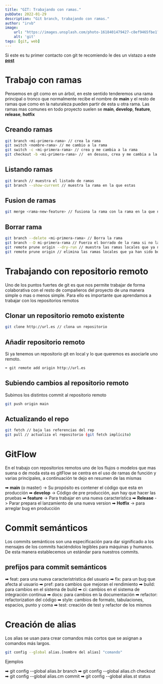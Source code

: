 ```yaml
---
title: "GIT: Trabajando con ramas."
pubDate: 2022-01-29
description: "Git branch, trabajando con ramas."
author: "irvb"
image:
    url: "https://images.unsplash.com/photo-1618401479427-c8ef9465fbe1?ixlib=rb-1.2.1&ixid=MnwxMjA3fDB8MHxwaG90by1wYWdlfHx8fGVufDB8fHx8&auto=format&fit=crop&w=2043&q=80"
    alt: 'git'
tags: [git, web]
---
```




Si este es tu primer contacto con git te recomiendo le des un vistazo a este **[post]**

[post]: /posts/git-comandos-basicos

# Trabajo con ramas

Pensemos en git como en un árbol, en este sentido tenderemos una rama principal o tronco que normalmente recibe el nombre de **main** y el resto de ramas que como en la naturaleza pueden partir de esta u otra rama. Las ramas mas comunes en todo proyecto suelen se **main**, **develop**, **feature**, **release**, **hotfix**

## Creando ramas

```bash
git branch <mi-primera-rama> // crea la rama
git switch <nombre-rama> // me cambio a la rama
git switch -c <mi-primera-rama> // crea y me cambia a la rama
git checkout -b <mi-primera-rama> //  en desuso, crea y me cambia a la rama
```

## Listando ramas

```bash
git branch // muestra el listado de ramas
git branch --show-current // muestra la rama en la que estas
```

## Fusion de ramas

```bash
git merge <rama-new-feature> // fusiona la rama con la rama en la que nos encontremos
```

## Borrar rama

```bash
git branch --delete <mi-primera-rama> // Borra la rama
git branch --D mi-primera-rama // Fuerza el borrado de la rama si no la has fusionado antes
git remote prune origin --dry-run // muestra las ramas locales que ya no están en el remoto
git remote prune origin // elimina las ramas locales que ya han sido borradas del remoto.
```

# Trabajando con repositorio remoto

Uno de los puntos fuertes de git es que nos permite trabajar de forma colaborativa con el resto de compañeros del proyecto de una manera simple o mas o menos simple. Para ello es importante que aprendamos a trabajar con los repositorios remotos

## Clonar un repositorio remoto existente

```bash
git clone http://url.es // clona un repositorio
```

## Añadir repositorio remoto

Si ya tenemos un repositorio git en local y lo que queremos es asociarle uno remoto.

```bash
➡ git remote add origin http://url.es
```

## Subiendo cambios al repositorio remoto

Subimos los distintos commit al repositorio remoto

```bash
git push origin main
```

## Actualizando el repo

```bash
git fetch // baja las referencias del rep
git pull // actualiza el repositorio (git fetch implícito)
```

# GitFlow

En el trabajo con repositorios remotos uno de los flujos o modelos que mas suena o de moda esta es gitFlow se centra en el uso de ramas de función y varias principales, a continuación te dejo en resumen de las mismas

➡ **main** (o master) -> Su propósito es contener el código que esta en producción
➡ **develop** -> Código de pre producción, aun hay que hacer las pruebas
➡ **feature** -> Para trabajar en una nueva característica
➡ **Release** -> Parar prepara el lanzamiento de una nueva version
➡ **Hotfix** -> para arreglar bug en producción

# Commit semánticos

Los commits semánticos son una especificación para dar significado a los mensajes de los commits haciéndolos legibles para máquinas y humanos. De esta manera establecemos un estándar para nuestros commits.

## prefijos para commit semánticos

➡ feat: para una nueva caracteristristica del usuario
➡ fix: para un bug que afecta al usuario
➡ pref: para cambios que mejoran el rendimiento
➡ build: para cambios en el sistema de build
➡ ci: cambios en el sistema de integración continua
➡ docs: para cambios en la documentación
➡ refactor: refactorization del código
➡ style: cambios de formato, tabulaciones, espacios, punto y coma
➡ test: creación de test y refactor de los mismos

# Creación de alias

Los alias se usan para crear comandos más cortos que se asignan a comandos más largos.

```bash
git config --global alias.[nombre del alias] "comando"
```

Ejemplos

➡ git config --global alias.br branch
➡ git config --global alias.ch checkout
➡ git config --global alias.cm commit
➡ git config --global alias.st status
